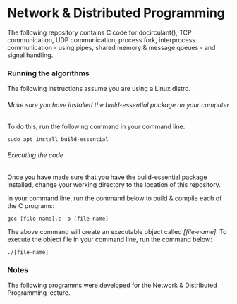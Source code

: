 # Network & Distributed Programming
The following repository contains C code for docirculant(), TCP communication, UDP communication, process fork, interprocess communication - using pipes, shared memory & message queues - and signal handling.

### Running the algorithms
The following instructions assume you are using a Linux distro.

###### Make sure you have installed the build-essential package on your computer
To do this, run the following command in your command line:

```
sudo apt install build-essential
```

###### Executing the code
Once you have made sure that you have the build-essential package installed, change your working directory to the location of this repository.

In your command line, run the command below to build & compile each of the C programs:

```
gcc [file-name].c -o [file-name]
```

The above command will create an executable object called <em>[file-name]</em>. To execute the object file in your command line, run the command below:

```
./[file-name]
```

### Notes
The following programms were developed for the Network & Distributed Programming lecture.
